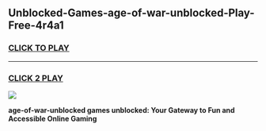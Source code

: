 
## Unblocked-Games-age-of-war-unblocked-Play-Free-4r4a1
<h3>
<a href="https://premium76.site?title=age-of-war-unblocked&ref=19M">CLICK TO PLAY</a></h3>
<hr>

<h3>
<a href="https://premium76.site?title=age-of-war-unblocked&ref=19M">CLICK 2 PLAY</a>
  
</h3>

<a href="https://premium76.site?title=age-of-war-unblocked&ref=19M"><img src="https://clearcache.store/games.png"></a>


**age-of-war-unblocked games unblocked: Your Gateway to Fun and Accessible Online Gaming**
